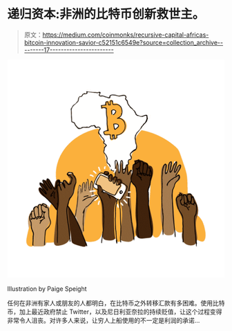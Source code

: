 # 递归资本:非洲的比特币创新救世主。

> 原文：<https://medium.com/coinmonks/recursive-capital-africas-bitcoin-innovation-savior-c52151c6549e?source=collection_archive---------17----------------------->

![](img/fac94ff88591e7c9d9d75978b8cfc0df.png)

Illustration by Paige Speight

任何在非洲有家人或朋友的人都明白，在比特币之外转移汇款有多困难。使用比特币，加上最近政府禁止 Twitter，以及尼日利亚奈拉的持续贬值，让这个过程变得非常令人沮丧。对许多人来说，让穷人上船使用的不一定是利润的承诺…